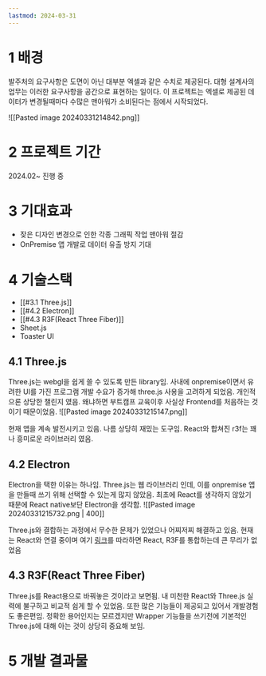 ```yaml
---
lastmod: 2024-03-31
---
```

# 1 배경
발주처의 요구사항은 도면이 아닌 대부분 엑셀과 같은 수치로 제공된다. 대형 설계사의 업무는 이러한 요구사항을 공간으로 표현하는 일이다. 이 프로젝트는 엑셀로 제공된 데이터가 변경될때마다 수많은 맨아워가 소비된다는 점에서 시작되었다. 


![[Pasted image 20240331214842.png]]
# 2 프로젝트 기간
2024.02~ 진행 중

# 3 기대효과
- 잦은 디자인 변경으로 인한 각종 그래픽 작업 맨아워 절감
- OnPremise 앱 개발로 데이터 유출 방지 기대

# 4 기술스택
- [[#3.1 Three.js]]
- [[#4.2 Electron]]
- [[#4.3 R3F(React Three Fiber)]]
- Sheet.js
- Toaster UI

## 4.1 Three.js
Three.js는 webgl을 쉽게 쓸 수 있도록 만든 library임. 사내에 onpremise이면서 유려한 UI를 가진 프로그램 개발 수요가 증가해 three.js 사용을 고려하게 되었음. 개인적으론 상당한 챌린지 였음. 왜냐하면 부트캠프 교육이후 사실상 Frontend를 처음하는 것이기 때문이었음.
![[Pasted image 20240331215147.png]]

현재 앱을 계속 발전시키고 있음. 나름 상당히 재밌는 도구임.  React와 합쳐진 r3f는 꽤나 흥미로운 라이브러리 였음.


## 4.2 Electron
Electron을 택한 이유는 하나임. Three.js는 웹 라이브러리 인데, 이를 onpremise 앱을 만들때 쓰기 위해 선택할 수 있는게 많지 않았음. 최초에 React를 생각하지 않았기 때문에 React native보단 Electron을 생각함. 
![[Pasted image 20240331215732.png | 400]]

Three.js와 결합하는 과정에서 무수한 문제가 있었으나 어찌저찌 해결하고 있음. 현재는 React와 연결 중이며 여기 [링크](https://www.electronforge.io/guides/framework-integration/react)를 따라하면 React, R3F를 통합하는데 큰 무리가 없었음

## 4.3 R3F(React Three Fiber)
Three.js를 React용으로 바꿔놓은 것이라고 보면됨. 내 미천한 React와 Three.js 실력에 불구하고 비교적 쉽게 할 수 있었음. 또한 많은 기능들이 제공되고 있어서 개발경험도 좋은편임. 정확한 용어인지는 모르겠지만 Wrapper 기능들을 쓰기전에 기본적인 Three.js에 대해 아는 것이 상당히 중요해 보임.

# 5 개발 결과물
